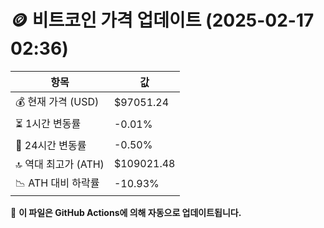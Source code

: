 # 🪙 비트코인 가격 업데이트 (2025-02-17 02:36)

| 항목                | 값 |
|--------------------|----------------|
| 💰 현재 가격 (USD) | $97051.24 |
| ⏳ 1시간 변동률    | -0.01% |
| 📆 24시간 변동률   | -0.50% |
| 🔝 역대 최고가 (ATH) | $109021.48 |
| 📉 ATH 대비 하락률 | -10.93% |

🔄 **이 파일은 GitHub Actions에 의해 자동으로 업데이트됩니다.**
